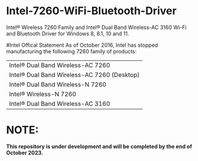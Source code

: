 # Intel-7260-WiFi-Bluetooth-Driver
Intel® Wireless 7260 Family and Intel® Dual Band Wireless-AC 3160 Wi-Fi and Bluetooth Driver for Windows 8, 8.1, 10 and 11.

#Intel Offical Statement
As of October 2016, Intel has stopped manufacturing the following 7260 family of products:

<!--
||
|:-----|
|Intel® Dual Band Wireless-AC 7260|
|Intel® Dual Band Wireless-AC 7260 (Desktop)|
|Intel® Dual Band Wireless-N 7260|
|Intel® Wireless-N 7260|
|Intel® Dual Band Wireless-AC 3160|
-->

<table>
  <tr>
    <td>Intel® Dual Band Wireless-AC 7260</td>
  </tr>
  <tr>
    <td>Intel® Dual Band Wireless-AC 7260 (Desktop)</td>
  </tr>
  <tr>
    <td>Intel® Dual Band Wireless-N 7260</td>
  </tr>
  <tr>
    <td>Intel® Wireless-N 7260</td>
  </tr>
  <tr>
    <td>Intel® Dual Band Wireless-AC 3160</td>
  </tr>
</table>

# NOTE:
**This repository is under development and will be completed by the end of October 2023.**
